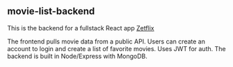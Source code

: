 ## movie-list-backend

This is the backend for a fullstack React app
[Zetflix](https://www.alexnielsen.net/projects/zetflix/)

The frontend pulls movie data from a public API. Users can create an account to login and create a list of favorite movies. Uses JWT for auth. The backend is built in Node/Express with MongoDB.
